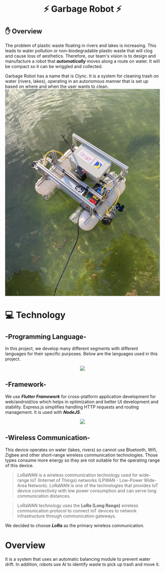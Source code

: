 <h1 align="center">⚡ Garbage Robot ⚡</h1>

## ✋ Overview 
The problem of plastic waste floating in rivers and lakes is increasing. This leads to water pollution or non-biodegradable plastic waste that will clog and cause loss of aesthetics. Therefore, our team's vision is to design and manufacture a robot that ***automatically*** moves along a route on water. It will be compact so it can be wriggled and collected.

Garbage Robot has a name that is Clync. It is a system for cleaning trash on water (rivers, lakes), operating in an autonomous manner that is set up based on where and when the user wants to clean.
![Image Product](https://github.com/vinhdevED/Garbage_robot/blob/main/Images/Final%20Product.jpg)

# 💻 Technology
## -Programming Language-
In this project, we develop many different segments with different languages ​​for their specific purposes. Below are the languages ​​used in this project.
<p align="center">
  <a href="https://skillicons.dev">
    <img src="https://skillicons.dev/icons?i=c,javascript,dart,python" />
  </a>
</p>

## -Framework-
We use ***Flutter Framework*** for cross-platform application development for web/android/ios which helps in optimization and better UI development and stability. Express.js simplifies handling HTTP requests and routing management. It is used with ***NodeJS***.
<p align="center">
  <a href="https://skillicons.dev">
    <img src="https://skillicons.dev/icons?i=flutter,expressjs" />
  </a>
</p>

## -Wireless Communication-
This device operates on water (lakes, rivers) so cannot use Bluetooth, Wifi, Zigbee and other short-range wireless communication technologies. Those types consume more energy so they are not suitable for the operating range of this device.

>LoRaWAN is a wireless communication technology used for wide-range IoT (Internet of Things) networks (LPWAN - Low-Power Wide-Area Network). LoRaWAN is one of the technologies that provides IoT device connectivity with low power consumption and can serve long communication distances.

>LoRaWAN technology uses the **LoRa (Long Range)** wireless communication protocol to connect IoT devices to network infrastructure through communication gateways.

We decided to choose ***LoRa*** as the primary wireless communication.

# Overview
It is a system that uses an automatic balancing module to prevent water drift. In addition, robots use AI to identify waste to pick up trash and move it.


